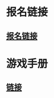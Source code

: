 
# 报名链接

## [报名链接](https://wj.qq.com/s2/5958731/9656/)

# 游戏手册

## [链接](https://wj.qq.com/s2/5958731/9656/)